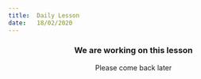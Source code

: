 ```yaml
---
title:  Daily Lesson
date:   18/02/2020
---
```


### <center>We are working on this lesson</center>
<center>Please come back later</center>